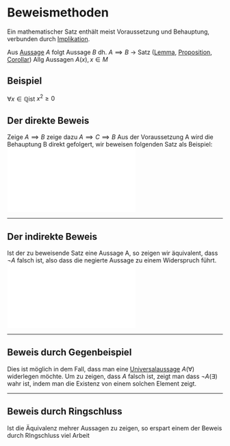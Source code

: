 # Beweismethoden
Ein mathematischer Satz enthält meist Voraussetzung und Behauptung, verbunden durch [Implikation](Aussagen.md).

Aus [Aussage](Elementare%20Logik.md#Aussageform) $A$ folgt Aussage $B$ dh. $A\implies B$
-> Satz ([Lemma](Elementare%20Logik.md), [Proposition](Elementare%20Logik.md), [Corollar](Elementare%20Logik.md))
Allg Aussagen $A(x), x\in M$
## Beispiel
$\forall x \in \mathbb Q$ist
$x^2 \geq 0$


## Der direkte Beweis
Zeige $A \implies B$ zeige dazu $A\implies C\implies B$
Aus der Voraussetzung A wird die Behauptung B direkt gefolgert, wir beweisen folgenden Satz als Beispiel:
![Gerade natürliche Zahlen](Gerade%20natürliche%20Zahlen.md)

---

## Der indirekte Beweis
Ist der zu beweisende Satz eine Aussage A, so zeigen wir äquivalent, dass $\neg A$ falsch ist, also dass die negierte Aussage zu einem Widerspruch führt.
![Gerade Potenzen](Gerade%20Potenzen.md)

---

## Beweis durch Gegenbeispiel
Dies ist möglich in dem Fall, dass man eine [Universalaussage](Quantoren.md#Allquantor)  $A(\forall)$ widerlegen möchte. Um zu zeigen, dass $A$ falsch ist, zeigt man dass $\neg A (\exists)$ wahr ist, indem man die Existenz von einem solchen Element zeigt.

---
## Beweis durch Ringschluss
Ist die Äquivalenz mehrer Aussagen zu zeigen, so erspart einem der Beweis durch RIngschluss viel Arbeit